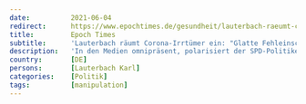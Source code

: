 ```yaml
---
date:          2021-06-04
redirect:      https://www.epochtimes.de/gesundheit/lauterbach-raeumt-corona-irrtuemer-ein-glatte-fehleinschaetzungen-ohne-jegliche-evidenz-a3528145.html
title:         Epoch Times
subtitle:      'Lauterbach räumt Corona-Irrtümer ein: "Glatte Fehleinschätzungen" - ohne jegliche Evidenz'
description:   'In den Medien omnipräsent, polarisiert der SPD-Politiker und Gesundheitsexperte Karl Lauterbach mit seinen oftmals alarmierenden Aussagen und Prognosen wie kaum ein Zweiter. Aber kann man sich auf seine Äußerungen rund um Impfungen, Intensivstationen und Kinder verlassen? Wohl nicht immer.'
country:       [DE]
persons:       [Lauterbach Karl]
categories:    [Politik]
tags:          [manipulation]
---
```

